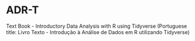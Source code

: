 # ADR-T
Text Book - Introductory Data Analysis with R using Tidyverse (Portuguese title: Livro Texto - Introdução à Análise de Dados em R utilizando Tidyverse)
